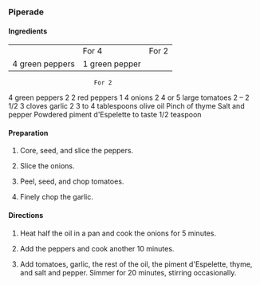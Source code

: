 
### Piperade

#### Ingredients

<table>
	<th><td>For 4</td><td>For 2</td></th>	
	<tr><td>4 green peppers</td><td>1 green pepper</td></tr>	
	
</table>

							For 2

4 green peppers				2
2 red peppers					1
4 onions					2
4 or 5 large tomatoes				2 – 2 1/2
3 cloves garlic					2
3 to 4 tablespoons olive oil
Pinch of thyme
Salt and pepper
Powdered piment d'Espelette to taste		1/2 teaspoon

#### Preparation    

1. Core, seed, and slice the peppers. 

2. Slice the onions. 

3. Peel, seed, and chop tomatoes. 

4. Finely chop the garlic. 

#### Directions

1. Heat half the oil in a pan and cook the onions for 5 minutes. 

2. Add the peppers and cook another 10 minutes. 

3. Add tomatoes, garlic, the rest of the oil, the piment d'Espelette, thyme, and salt and pepper. Simmer for 20 minutes, stirring occasionally. 
